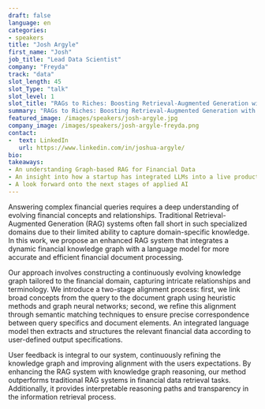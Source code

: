 ```yaml
---
draft: false
language: en
categories:
- speakers
title: "Josh Argyle"
first_name: "Josh"
job_title: "Lead Data Scientist"
company: "Freyda"
track: "data"
slot_length: 45
slot_Type: "talk"
slot_level: 1
slot_title: "RAGs to Riches: Boosting Retrieval-Augmented Generation with Knowledge Graph Reasoning"
summary: "RAGs to Riches: Boosting Retrieval-Augmented Generation with Knowledge Graph Reasoning"
featured_image: /images/speakers/josh-argyle.jpg
company_image: /images/speakers/josh-argyle-freyda.png
contact:
-  text: LinkedIn
   url: https://www.linkedin.com/in/joshua-argyle/
bio:
takeaways:
- An understanding Graph-based RAG for Financial Data
- An insight into how a startup has integrated LLMs into a live product
- A look forward onto the next stages of applied AI
---
```

Answering complex financial queries requires a deep understanding of evolving financial concepts and relationships. Traditional Retrieval-Augmented Generation (RAG) systems often fall short in such specialized domains due to their limited ability to capture domain-specific knowledge. In this work, we propose an enhanced RAG system that integrates a dynamic financial knowledge graph with a language model for more accurate and efficient financial document processing.

Our approach involves constructing a continuously evolving knowledge graph tailored to the financial domain, capturing intricate relationships and terminology. We introduce a two-stage alignment process: first, we link broad concepts from the query to the document graph using heuristic methods and graph neural networks; second, we refine this alignment through semantic matching techniques to ensure precise correspondence between query specifics and document elements. An integrated language model then extracts and structures the relevant financial data according to user-defined output specifications.

User feedback is integral to our system, continuously refining the knowledge graph and improving alignment with the users expectations. By enhancing the RAG system with knowledge graph reasoning, our method outperforms traditional RAG systems in financial data retrieval tasks. Additionally, it provides interpretable reasoning paths and transparency in the information retrieval process.
